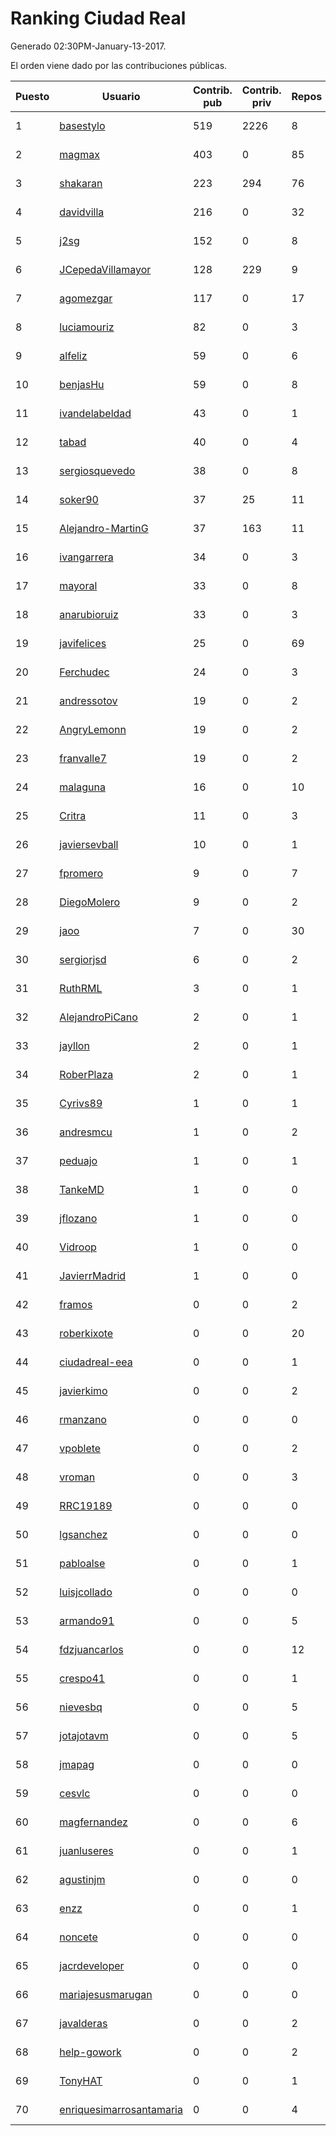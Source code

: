# Ranking Ciudad Real

Generado 02:30PM-January-13-2017.

El orden viene dado por las contribuciones públicas.

| Puesto   |  Usuario  | Contrib. pub | Contrib. priv |Repos| Followers | Desde |  Avatar  |
|----------|-----------|--------------|---------------|-----|-----------|-------|----------|
|1|[basestylo](https://github.com/basestylo)|519|2226|8|7|2015-03-16|![basestylo](https://avatars0.githubusercontent.com/u/11503528)|
|2|[magmax](https://github.com/magmax)|403|0|85|35|2011-01-26|![magmax](https://avatars2.githubusercontent.com/u/584026)|
|3|[shakaran](https://github.com/shakaran)|223|294|76|20|2008-06-19|![shakaran](https://avatars1.githubusercontent.com/u/14254)|
|4|[davidvilla](https://github.com/davidvilla)|216|0|32|13|2011-06-08|![davidvilla](https://avatars3.githubusercontent.com/u/838459)|
|5|[j2sg](https://github.com/j2sg)|152|0|8|2|2011-03-18|![j2sg](https://avatars2.githubusercontent.com/u/677220)|
|6|[JCepedaVillamayor](https://github.com/JCepedaVillamayor)|128|229|9|13|2014-01-24|![JCepedaVillamayor](https://avatars1.githubusercontent.com/u/6491460)|
|7|[agomezgar](https://github.com/agomezgar)|117|0|17|11|2015-02-18|![agomezgar](https://avatars1.githubusercontent.com/u/11057399)|
|8|[luciamouriz](https://github.com/luciamouriz)|82|0|3|1|2015-12-13|![luciamouriz](https://avatars1.githubusercontent.com/u/16280209)|
|9|[alfeliz](https://github.com/alfeliz)|59|0|6|1|2014-03-06|![alfeliz](https://avatars0.githubusercontent.com/u/6873020)|
|10|[benjasHu](https://github.com/benjasHu)|59|0|8|3|2014-09-28|![benjasHu](https://avatars3.githubusercontent.com/u/8950146)|
|11|[ivandelabeldad](https://github.com/ivandelabeldad)|43|0|1|1|2014-12-27|![ivandelabeldad](https://avatars2.githubusercontent.com/u/10326536)|
|12|[tabad](https://github.com/tabad)|40|0|4|3|2012-08-20|![tabad](https://avatars3.githubusercontent.com/u/2183103)|
|13|[sergiosquevedo](https://github.com/sergiosquevedo)|38|0|8|11|2012-04-28|![sergiosquevedo](https://avatars2.githubusercontent.com/u/1688176)|
|14|[soker90](https://github.com/soker90)|37|25|11|4|2014-08-03|![soker90](https://avatars1.githubusercontent.com/u/8345188)|
|15|[Alejandro-MartinG](https://github.com/Alejandro-MartinG)|37|163|11|1|2015-09-05|![Alejandro-MartinG](https://avatars3.githubusercontent.com/u/14140693)|
|16|[ivangarrera](https://github.com/ivangarrera)|34|0|3|0|2015-12-11|![ivangarrera](https://avatars1.githubusercontent.com/u/16254826)|
|17|[mayoral](https://github.com/mayoral)|33|0|8|29|2008-04-06|![mayoral](https://avatars1.githubusercontent.com/u/5371)|
|18|[anarubioruiz](https://github.com/anarubioruiz)|33|0|3|0|2014-05-28|![anarubioruiz](https://avatars1.githubusercontent.com/u/7725106)|
|19|[javifelices](https://github.com/javifelices)|25|0|69|7|2013-02-24|![javifelices](https://avatars2.githubusercontent.com/u/3685015)|
|20|[Ferchudec](https://github.com/Ferchudec)|24|0|3|0|2016-09-27|![Ferchudec](https://avatars2.githubusercontent.com/u/22473023)|
|21|[andressotov](https://github.com/andressotov)|19|0|2|0|2013-03-09|![andressotov](https://avatars3.githubusercontent.com/u/3816655)|
|22|[AngryLemonn](https://github.com/AngryLemonn)|19|0|2|6|2014-02-19|![AngryLemonn](https://avatars3.githubusercontent.com/u/6731364)|
|23|[franvalle7](https://github.com/franvalle7)|19|0|2|0|2016-10-05|![franvalle7](https://avatars2.githubusercontent.com/u/22634949)|
|24|[malaguna](https://github.com/malaguna)|16|0|10|1|2012-03-21|![malaguna](https://avatars2.githubusercontent.com/u/1560266)|
|25|[Critra](https://github.com/Critra)|11|0|3|0|2016-06-26|![Critra](https://avatars3.githubusercontent.com/u/20153095)|
|26|[javiersevball](https://github.com/javiersevball)|10|0|1|0|2016-08-09|![javiersevball](https://avatars2.githubusercontent.com/u/20928096)|
|27|[fpromero](https://github.com/fpromero)|9|0|7|1|2014-11-06|![fpromero](https://avatars2.githubusercontent.com/u/9592895)|
|28|[DiegoMolero](https://github.com/DiegoMolero)|9|0|2|2|2015-09-28|![DiegoMolero](https://avatars3.githubusercontent.com/u/14870400)|
|29|[jaoo](https://github.com/jaoo)|7|0|30|8|2011-03-25|![jaoo](https://avatars2.githubusercontent.com/u/690184)|
|30|[sergiorjsd](https://github.com/sergiorjsd)|6|0|2|2|2015-05-21|![sergiorjsd](https://avatars1.githubusercontent.com/u/12546904)|
|31|[RuthRML](https://github.com/RuthRML)|3|0|1|2|2016-09-28|![RuthRML](https://avatars1.githubusercontent.com/u/22493098)|
|32|[AlejandroPiCano](https://github.com/AlejandroPiCano)|2|0|1|0|2014-06-07|![AlejandroPiCano](https://avatars0.githubusercontent.com/u/7825407)|
|33|[jayllon](https://github.com/jayllon)|2|0|1|0|2015-01-22|![jayllon](https://avatars2.githubusercontent.com/u/10651380)|
|34|[RoberPlaza](https://github.com/RoberPlaza)|2|0|1|0|2016-12-07|![RoberPlaza](https://avatars2.githubusercontent.com/u/24433548)|
|35|[Cyrivs89](https://github.com/Cyrivs89)|1|0|1|0|2013-10-13|![Cyrivs89](https://avatars1.githubusercontent.com/u/5678211)|
|36|[andresmcu](https://github.com/andresmcu)|1|0|2|1|2014-04-01|![andresmcu](https://avatars3.githubusercontent.com/u/7127924)|
|37|[peduajo](https://github.com/peduajo)|1|0|1|1|2015-09-27|![peduajo](https://avatars1.githubusercontent.com/u/14859790)|
|38|[TankeMD](https://github.com/TankeMD)|1|0|0|0|2016-04-26|![TankeMD](https://avatars0.githubusercontent.com/u/18685873)|
|39|[jflozano](https://github.com/jflozano)|1|0|0|0|2016-05-25|![jflozano](https://avatars0.githubusercontent.com/u/19567013)|
|40|[Vidroop](https://github.com/Vidroop)|1|0|0|0|2016-09-02|![Vidroop](https://avatars2.githubusercontent.com/u/21962254)|
|41|[JavierrMadrid](https://github.com/JavierrMadrid)|1|0|0|0|2016-10-17|![JavierrMadrid](https://avatars1.githubusercontent.com/u/22884809)|
|42|[framos](https://github.com/framos)|0|0|2|0|2011-03-28|![framos](https://avatars2.githubusercontent.com/u/695016)|
|43|[roberkixote](https://github.com/roberkixote)|0|0|20|2|2011-02-10|![roberkixote](https://avatars2.githubusercontent.com/u/610447)|
|44|[ciudadreal-eea](https://github.com/ciudadreal-eea)|0|0|1|0|2013-05-31|![ciudadreal-eea](https://avatars2.githubusercontent.com/u/4579478)|
|45|[javierkimo](https://github.com/javierkimo)|0|0|2|0|2012-03-11|![javierkimo](https://avatars1.githubusercontent.com/u/1526043)|
|46|[rmanzano](https://github.com/rmanzano)|0|0|0|0|2012-09-27|![rmanzano](https://avatars0.githubusercontent.com/u/2436426)|
|47|[vpoblete](https://github.com/vpoblete)|0|0|2|2|2012-08-23|![vpoblete](https://avatars0.githubusercontent.com/u/2203544)|
|48|[vroman](https://github.com/vroman)|0|0|3|7|2009-01-09|![vroman](https://avatars2.githubusercontent.com/u/45230)|
|49|[RRC19189](https://github.com/RRC19189)|0|0|0|0|2012-01-02|![RRC19189](https://avatars3.githubusercontent.com/u/1299801)|
|50|[lgsanchez](https://github.com/lgsanchez)|0|0|0|0|2012-06-14|![lgsanchez](https://avatars3.githubusercontent.com/u/1851276)|
|51|[pabloalse](https://github.com/pabloalse)|0|0|1|0|2013-07-27|![pabloalse](https://avatars0.githubusercontent.com/u/5101499)|
|52|[luisjcollado](https://github.com/luisjcollado)|0|0|0|0|2013-08-11|![luisjcollado](https://avatars0.githubusercontent.com/u/5208050)|
|53|[armando91](https://github.com/armando91)|0|0|5|1|2013-06-18|![armando91](https://avatars2.githubusercontent.com/u/4728980)|
|54|[fdzjuancarlos](https://github.com/fdzjuancarlos)|0|0|12|1|2013-09-27|![fdzjuancarlos](https://avatars2.githubusercontent.com/u/5560118)|
|55|[crespo41](https://github.com/crespo41)|0|0|1|0|2013-10-28|![crespo41](https://avatars1.githubusercontent.com/u/5796294)|
|56|[nievesbq](https://github.com/nievesbq)|0|0|5|0|2013-11-22|![nievesbq](https://avatars2.githubusercontent.com/u/6011732)|
|57|[jotajotavm](https://github.com/jotajotavm)|0|0|5|27|2013-12-10|![jotajotavm](https://avatars2.githubusercontent.com/u/6154935)|
|58|[jmapag](https://github.com/jmapag)|0|0|0|0|2014-04-03|![jmapag](https://avatars2.githubusercontent.com/u/7153877)|
|59|[cesvlc](https://github.com/cesvlc)|0|0|0|0|2014-07-15|![cesvlc](https://avatars3.githubusercontent.com/u/8170010)|
|60|[magfernandez](https://github.com/magfernandez)|0|0|6|0|2014-09-03|![magfernandez](https://avatars1.githubusercontent.com/u/8645449)|
|61|[juanluseres](https://github.com/juanluseres)|0|0|1|0|2015-02-16|![juanluseres](https://avatars1.githubusercontent.com/u/11028079)|
|62|[agustinjm](https://github.com/agustinjm)|0|0|0|1|2015-03-23|![agustinjm](https://avatars2.githubusercontent.com/u/11610393)|
|63|[enzz](https://github.com/enzz)|0|0|1|0|2015-04-26|![enzz](https://avatars2.githubusercontent.com/u/12117459)|
|64|[noncete](https://github.com/noncete)|0|0|0|0|2015-03-24|![noncete](https://avatars1.githubusercontent.com/u/11627557)|
|65|[jacrdeveloper](https://github.com/jacrdeveloper)|0|0|0|0|2015-04-03|![jacrdeveloper](https://avatars3.githubusercontent.com/u/11789898)|
|66|[mariajesusmarugan](https://github.com/mariajesusmarugan)|0|0|0|0|2015-07-29|![mariajesusmarugan](https://avatars2.githubusercontent.com/u/13554561)|
|67|[javalderas](https://github.com/javalderas)|0|0|2|0|2015-05-07|![javalderas](https://avatars2.githubusercontent.com/u/12311029)|
|68|[help-gowork](https://github.com/help-gowork)|0|0|2|0|2015-06-28|![help-gowork](https://avatars3.githubusercontent.com/u/13090983)|
|69|[TonyHAT](https://github.com/TonyHAT)|0|0|1|0|2015-08-03|![TonyHAT](https://avatars0.githubusercontent.com/u/13625622)|
|70|[enriquesimarrosantamaria](https://github.com/enriquesimarrosantamaria)|0|0|4|3|2015-10-19|![enriquesimarrosantamaria](https://avatars1.githubusercontent.com/u/15198291)|
